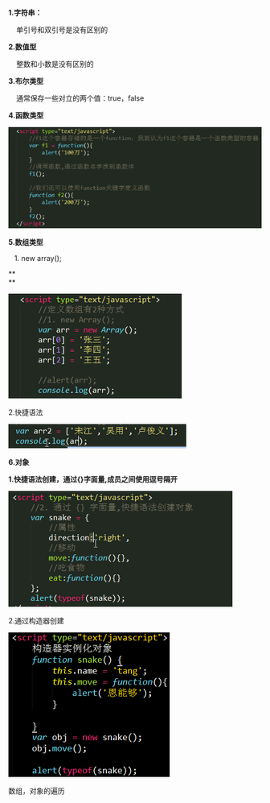 **1.字符串：**

    单引号和双引号是没有区别的



**2.数值型**

    整数和小数是没有区别的


**3.布尔类型**

    通常保存一些对立的两个值：true，false



**4.函数类型**

![](/img/Language/JavaScript/data_type/a6ec2dfa-b3b8-4726-8737-d704ef247372.png)

**5.数组类型**

   1. new array\(\);    

**  
**

![](/img/Language/JavaScript/data_type/e88aaba8-d515-40e0-a359-8b7b6068a3e8.png)

2.快捷语法

![](/img/Language/JavaScript/data_type/509523e2-07c6-42e3-9814-cb63af7b45dc.png)

**6.对象**

**1.快捷语法创建，通过{}字面量,成员之间使用逗号隔开**

![](/img/Language/JavaScript/data_type/76943ddd-865f-47c5-975a-632e2736f13e.png)

2.通过构造器创建

![](/img/Language/JavaScript/data_type/782946b2-70d5-4930-9591-25b1d61bee88.png)

  


数组，对象的遍历

  


